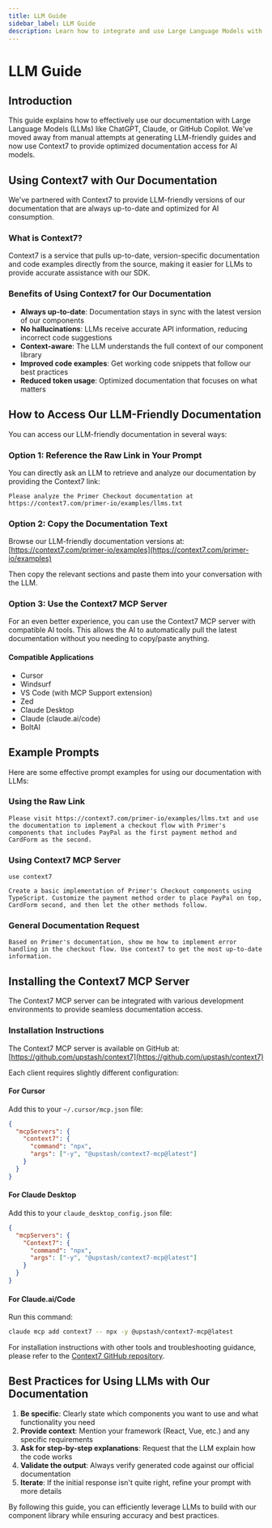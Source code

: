 ```yaml
---
title: LLM Guide
sidebar_label: LLM Guide
description: Learn how to integrate and use Large Language Models with Primer Checkout
---
```


# LLM Guide

## Introduction

This guide explains how to effectively use our documentation with Large Language Models (LLMs) like ChatGPT, Claude, or GitHub Copilot. We've moved away from manual attempts at generating LLM-friendly guides and now use Context7 to provide optimized documentation access for AI models.

## Using Context7 with Our Documentation

We've partnered with Context7 to provide LLM-friendly versions of our documentation that are always up-to-date and optimized for AI consumption.

### What is Context7?

Context7 is a service that pulls up-to-date, version-specific documentation and code examples directly from the source, making it easier for LLMs to provide accurate assistance with our SDK.

### Benefits of Using Context7 for Our Documentation

- **Always up-to-date**: Documentation stays in sync with the latest version of our components
- **No hallucinations**: LLMs receive accurate API information, reducing incorrect code suggestions
- **Context-aware**: The LLM understands the full context of our component library
- **Improved code examples**: Get working code snippets that follow our best practices
- **Reduced token usage**: Optimized documentation that focuses on what matters

## How to Access Our LLM-Friendly Documentation

You can access our LLM-friendly documentation in several ways:

### Option 1: Reference the Raw Link in Your Prompt

You can directly ask an LLM to retrieve and analyze our documentation by providing the Context7 link:

```
Please analyze the Primer Checkout documentation at https://context7.com/primer-io/examples/llms.txt
```

### Option 2: Copy the Documentation Text

Browse our LLM-friendly documentation versions at:
[https://context7.com/primer-io/examples](https://context7.com/primer-io/examples)

Then copy the relevant sections and paste them into your conversation with the LLM.

### Option 3: Use the Context7 MCP Server

For an even better experience, you can use the Context7 MCP server with compatible AI tools. This allows the AI to automatically pull the latest documentation without you needing to copy/paste anything.

#### Compatible Applications

- Cursor
- Windsurf
- VS Code (with MCP Support extension)
- Zed
- Claude Desktop
- Claude (claude.ai/code)
- BoltAI

## Example Prompts

Here are some effective prompt examples for using our documentation with LLMs:

### Using the Raw Link

```
Please visit https://context7.com/primer-io/examples/llms.txt and use the documentation to implement a checkout flow with Primer's components that includes PayPal as the first payment method and CardForm as the second.
```

### Using Context7 MCP Server

```
use context7

Create a basic implementation of Primer's Checkout components using TypeScript. Customize the payment method order to place PayPal on top, CardForm second, and then let the other methods follow.
```

### General Documentation Request

```
Based on Primer's documentation, show me how to implement error handling in the checkout flow. Use context7 to get the most up-to-date information.
```

## Installing the Context7 MCP Server

The Context7 MCP server can be integrated with various development environments to provide seamless documentation access.

### Installation Instructions

The Context7 MCP server is available on GitHub at: [https://github.com/upstash/context7](https://github.com/upstash/context7)

Each client requires slightly different configuration:

#### For Cursor

Add this to your `~/.cursor/mcp.json` file:

```json
{
  "mcpServers": {
    "context7": {
      "command": "npx",
      "args": ["-y", "@upstash/context7-mcp@latest"]
    }
  }
}
```

#### For Claude Desktop

Add this to your `claude_desktop_config.json` file:

```json
{
  "mcpServers": {
    "Context7": {
      "command": "npx",
      "args": ["-y", "@upstash/context7-mcp@latest"]
    }
  }
}
```

#### For Claude.ai/Code

Run this command:

```bash
claude mcp add context7 -- npx -y @upstash/context7-mcp@latest
```

For installation instructions with other tools and troubleshooting guidance, please refer to the [Context7 GitHub repository](https://github.com/upstash/context7).

## Best Practices for Using LLMs with Our Documentation

1. **Be specific**: Clearly state which components you want to use and what functionality you need
2. **Provide context**: Mention your framework (React, Vue, etc.) and any specific requirements
3. **Ask for step-by-step explanations**: Request that the LLM explain how the code works
4. **Validate the output**: Always verify generated code against our official documentation
5. **Iterate**: If the initial response isn't quite right, refine your prompt with more details

By following this guide, you can efficiently leverage LLMs to build with our component library while ensuring accuracy and best practices.
